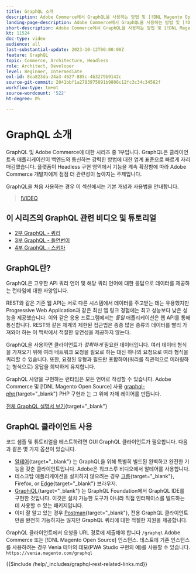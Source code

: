 ```yaml
---
title: GraphQL 소개
description: Adobe Commerce에서 GraphQL을 사용하는 방법 및 [!DNL Magento Open Source]. Adobe Commerce 및 용 GraphQL GET 및 POST 호출 사용 [!DNL Magento Open Source].
landing-page-description: Adobe Commerce에서 GraphQL을 사용하는 방법 및 [!DNL Magento Open Source]. Adobe Commerce 및 용 GraphQL GET 및 POST 호출 사용 [!DNL Magento Open Source].
short-description: Adobe Commerce에서 GraphQL을 사용하는 방법 및 [!DNL Magento Open Source]. Adobe Commerce 및 용 GraphQL GET 및 POST 호출 사용 [!DNL Magento Open Source].
kt: 11524
doc-type: video
audience: all
last-substantial-update: 2023-10-12T00:00:00Z
feature: GraphQL
topic: Commerce, Architecture, Headless
role: Architect, Developer
level: Beginner, Intermediate
exl-id: 8ea823da-24a3-4627-885c-4b3279b9142c
source-git-commit: 2041bbf1a2783975091b9806c12fc3c34c34582f
workflow-type: tm+mt
source-wordcount: '522'
ht-degree: 0%

---
```


# GraphQL 소개

GraphQL 및 Adobe Commerce에 대한 시리즈 중 1부입니다. GraphQL은 클라이언트측 애플리케이션이 백엔드와 통신하는 강력한 방법에 대한 업계 표준으로 빠르게 자리매김했습니다. 플랫폼이 Headless 구현 영역에서 기능을 계속 확장함에 따라 Adobe Commerce 개발자에게 점점 더 관련성이 높아지는 주제입니다.

GraphQL을 처음 사용하는 경우 이 섹션에서는 기본 개념과 사용법을 안내합니다.

>[!VIDEO](https://video.tv.adobe.com/v/3424117?learn=on)

## 이 시리즈의 GraphQL 관련 비디오 및 튜토리얼

* [2부 GraphQL - 쿼리](../graphql-rest/graphql-queries.md)
* [3부 GraphQL - 돌연변이](../graphql-rest/graphql-mutations.md)
* [4부 GraphQL - 스키마](../graphql-rest/graphql-schema.md)

## GraphQL란?

GraphQL은 고유한 API 쿼리 언어 및 해당 쿼리 언어에 대한 응답으로 데이터를 제공하는 런타임에 대한 사양입니다.

REST와 같은 기존 웹 API는 서로 다른 시스템에서 데이터를 주고받는 데는 유용했지만 Progressive Web Application과 같은 최신 앱 링크 경험에는 최고 성능보다 낮은 성능을 제공했습니다. 이와 같은 응용 프로그램에서는 _동일_ 애플리케이션은 웹 API를 통해 통신합니다. REST와 같은 체계의 제한된 접근법은 종종 많은 종류의 데이터를 빨리 가져와야 하는 이 맥락에서 적절한 유연성을 제공하지 않는다.

GraphQL을 사용하면 클라이언트가 _정확하게_ 필요한 데이터입니다. 여러 데이터 형식을 가져오기 위해 여러 네트워크 요청을 필요로 하는 대신 하나의 요청으로 여러 형식을 쿼리할 수 있습니다. 또한, 요청된 유형과 필드만 포함하여(쿼리를 직관적으로 미러링하는 형식으로) 응답을 희박하게 유지합니다.

GraphQL 사양을 구현하는 런타임은 모든 언어로 작성할 수 있습니다. Adobe Commerce 및 [!DNL Magento Open Source] 사용
[graphql-php](https://webonyx.github.io/graphql-php/){target="_blank"} PHP 구현과 는 그 위에 자체 레이어를 만듭니다.

[전체 GraphQL 설명서 보기](https://graphql.org/learn){target="_blank"}

## GraphQL 클라이언트 사용

코드 샘플 및 튜토리얼을 테스트하려면 GUI GraphQL 클라이언트가 필요합니다. 다음과 같은 몇 가지 옵션이 있습니다.

* [알테어](https://altairgraphql.dev/){target="_blank"} 는 GraphQL을 위해 특별히 빌드된 완벽하고 완전한 기능을 갖춘 클라이언트입니다. Adobe은 워크스루 비디오에서 알테어를 사용합니다.
* 데스크탑 애플리케이션을 설치하지 않으려는 경우
  [크롬](https://chrome.google.com/webstore/detail/altair-graphql-client/flnheeellpciglgpaodhkhmapeljopja){target="_blank"}, Firefox, or [Edge](https://microsoftedge.microsoft.com/addons/detail/altair-graphql-client/kpggioiimijgcalmnfnalgglgooonopa){target="_blank"} 브라우저.
* [GraphiQL](https://github.com/graphql/graphiql/tree/main/packages/graphiql){target="_blank"} 는 GraphQL Foundation에서 GraphQL IDE를 구현한 것입니다. 이것은 설치 가능한 도구가 아니라 직접 인터페이스를 빌드하는 데 사용할 수 있는 패키지입니다.
* 이미 잘 알고 있는 경우 [Postman](https://www.postman.com/){target="_blank"}, 전용 GraphQL 클라이언트만큼 완전히 기능하지는 않지만 GraphQL 쿼리에 대한 적절한 지원을 제공합니다.

GraphQL 클라이언트에서 요청을 URL 경로에 제출해야 합니다 `/graphql` Adobe Commerce 또는 [!DNL Magento Open Source] 인스턴스. 테스트에 기존 인스턴스를 사용하려는 경우 Venia 테마의 데모(PWA Studio 구현의 예)를 사용할 수 있습니다. `https://venia.magento.com/graphql`

{{$include /help/_includes/graphql-rest-related-links.md}}
